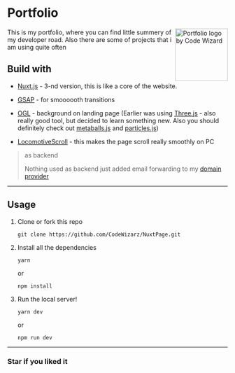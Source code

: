 # Portfolio

<img src="https://bogdankostyuk.xyz/logo.png" align="right"
     alt="Portfolio logo by Code Wizard" width="120" height="120">

This is my portfolio, where you can find little summery of my developer road. Also there are some of
projects that i am using quite often

## Build with

- [Nuxt.js](https://v3.nuxtjs.org) - 3-nd version, this is like a core of the website.

- [GSAP](https://greensock.com/gsap/) - for smoooooth transitions

- [OGL](https://github.com/oframe/ogl) - background on landing page (Earlier was using [Three.js](https://threejs.org/) - also really good tool, but decided to learn something new. Also you should definitely check out [metaballs.js](https://www.npmjs.com/package/metaballs-js) and [particles.js](https://vincentgarreau.com/particles.js/))

- [LocomotiveScroll](https://github.com/locomotivemtl/locomotive-scroll) - this makes the page scroll really smoothly on PC

> as backend
>
> Nothing used as backend just added email forwarding to my [domain provider](https://porkbun.com/)

---

## Usage

1. Clone or fork this repo

   ```shell
   git clone https://github.com/CodeWizarz/NuxtPage.git
   ```

2. Install all the dependencies

   ```shell
   yarn
   ```

   or

   ```
   npm install
   ```

3. Run the local server!
   ```shell
   yarn dev
   ```
   or
   ```shell
   npm run dev
   ```

---

### Star if you liked it 

